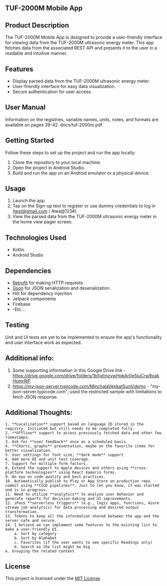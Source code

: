 ## TUF-2000M Mobile App

## Product Description
The TUF-2000M Mobile App is designed to provide a user-friendly interface for viewing data from the TUF-2000M ultrasonic energy meter. This app fetches data from the associated REST API and presents it to the user in a readable and intuitive manner.

## Features
- Display parsed data from the TUF-2000M ultrasonic energy meter.
- User-friendly interface for easy data visualization.
- Secure authentication for user access.

## User Manual
Information on the registries, variable names, units, notes, and formats are available on pages 39-42. docs/tuf-2000m.pdf

## Getting Started
Follow these steps to set up the project and run the app locally:

1. Clone the repository to your local machine.
2. Open the project in Android Studio.
3. Build and run the app on an Android emulator or a physical device.

## Usage
1. Launch the app.
2. Tap on the Sign-up text to register or use dummy credentials to log in (test@gmail.com / Atea@123#)
3. View the parsed data from the TUF-2000M ultrasonic energy meter in the home view pager screen.

## Technologies Used
- Kotlin
- Android Studio

## Dependencies
- [Retrofit](https://square.github.io/retrofit/) for making HTTP requests.
- [Gson](https://github.com/google/gson) for JSON serialization and deserialization.
- Hilt for dependency injection
- Jetpack components 
- Firebase
- -Etc...

## Testing
Unit and UI tests are yet to be implemented to ensure the app's functionality and user interface work as expected.

## Additional info:
1. Some supporting information in this Google Drive link - https://drive.google.com/drive/folders/1b5gtmzvwHqkAr0e5juCrw9oakHomrRjF
2. https://my-json-server.typicode.com/MinchalaVenkatSunil/demo - "my-json-server.typicode.com", used the restricted sample with limitations to fetch JSON response.
   
## Additional Thoughts:
	1. **Localization** support based on language ID stored in the registry. Initiated but still needs to be completed fully.
	2. **Offline** support to access previously fetched data and other few timestamps. 
	3. Ask for **user feedback** once on a scheduled basis. 
	4. **Charts, graphs** presentation, maybe on the favorite items for better visualization. 
	5. User settings for font size, **dark mode** support
	6. Add more UI and unit test coverage. 
	7. Support for multiple form factors. 
	8. Extend the support to Apple devices and others using **cross-platform technologies** using React Xamarin forms.
	9. An eye on code quality and best practices.  
	10. Automatically publish to Play or App Store on production repo commit using **CICD pipelines**. Just to let you know, it was started and is in progress. 
	11. Need to utilize **analytics** to analyze user behavior and generate reports for decision-making and UI improvements.
	12. iPasS **serverless triggers** (e.g., logic apps, functions, Azure stream job analytics) for data processing and desired output transformation.
	13. Tokens to keep all the information shared between the app and the server safe and secure.
	14. I believe we can implement some features to the existing list to make a user-friendly UI. 
		a. Sort by category
		b. Sort by Alphabet
		c. Favorites (if the user wants to see specific Readings only)
		d. Search as the list might be big
    e. Grouping the related content

## License
This project is licensed under the [MIT License](LICENSE).
